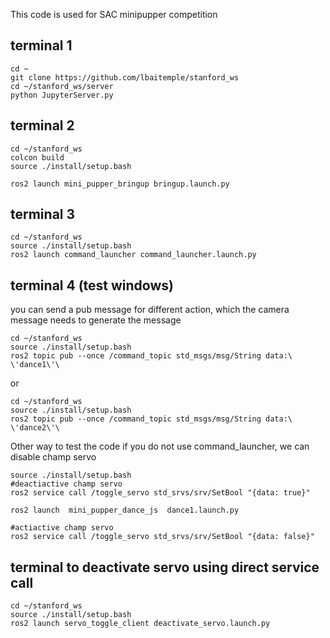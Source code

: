 This code is used for SAC minipupper competition


## terminal 1
```
cd ~
git clone https://github.com/lbaitemple/stanford_ws
cd ~/stanford_ws/server
python JupyterServer.py
```

## terminal 2
```
cd ~/stanford_ws
colcon build
source ./install/setup.bash

ros2 launch mini_pupper_bringup bringup.launch.py

```


## terminal 3
```
cd ~/stanford_ws
source ./install/setup.bash 
ros2 launch command_launcher command_launcher.launch.py
```

## terminal 4 (test windows)
you can send a pub message for different action, which the camera message needs to generate 
the message
```
cd ~/stanford_ws
source ./install/setup.bash
ros2 topic pub --once /command_topic std_msgs/msg/String data:\ \'dance1\'\ 
```

or 

```
cd ~/stanford_ws
source ./install/setup.bash 
ros2 topic pub --once /command_topic std_msgs/msg/String data:\ \'dance2\'\ 
```



Other way to test the code if you do not use command_launcher, we can disable champ servo

```
source ./install/setup.bash
#deactiactive champ servo
ros2 service call /toggle_servo std_srvs/srv/SetBool "{data: true}"

ros2 launch  mini_pupper_dance_js  dance1.launch.py

#actiactive champ servo
ros2 service call /toggle_servo std_srvs/srv/SetBool "{data: false}"

```

## terminal to deactivate servo using direct service call

```
cd ~/stanford_ws
source ./install/setup.bash 
ros2 launch servo_toggle_client deactivate_servo.launch.py

```

